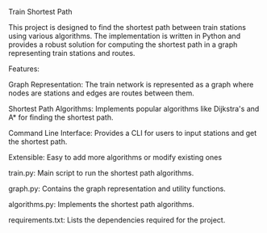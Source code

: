 Train Shortest Path

This project is designed to find the shortest path between train stations using various algorithms. The implementation is written in Python and provides a robust solution for computing the shortest path in a graph representing train stations and routes.

Features:

Graph Representation: The train network is represented as a graph where nodes are stations and edges are routes between them.

Shortest Path Algorithms: Implements popular algorithms like Dijkstra's and A* for finding the shortest path.

Command Line Interface: Provides a CLI for users to input stations and get the shortest path.

Extensible: Easy to add more algorithms or modify existing ones

train.py: Main script to run the shortest path algorithms.

graph.py: Contains the graph representation and utility functions.

algorithms.py: Implements the shortest path algorithms.

requirements.txt: Lists the dependencies required for the project.
